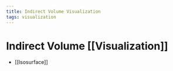 ```yaml
---
title: Indirect Volume Visualization
tags: visualization
---
```


# Indirect Volume [[Visualization]]
- [[Isosurface]]
























